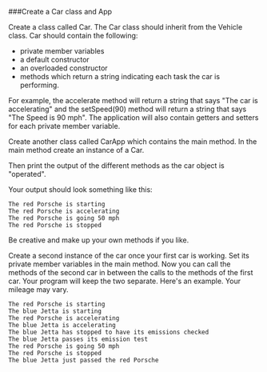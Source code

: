###Create a Car class and App

Create a class called Car. The Car class should inherit from the Vehicle class. Car should contain the following:

- private member variables
- a default constructor
- an overloaded constructor
- methods which return a string indicating each task the car is performing.

For example, the accelerate method will return a string that says "The car is accelerating" and the setSpeed(90) method will return a string that says "The Speed is 90 mph". The application will also contain getters and setters for each private member variable.

Create another class called CarApp which contains the main method. In the main method create an instance of a Car.

Then print the output of the different methods as the car object is "operated".

Your output should look something like this:
```
The red Porsche is starting
The red Porsche is accelerating
The red Porsche is going 50 mph
The red Porsche is stopped
```
Be creative and make up your own methods if you like.

Create a second instance of the car once your first car is working. Set its private member variables in the main method. Now you can call the methods of the second car in between the calls to the methods of the first car. Your program will keep the two separate. Here's an example. Your mileage may vary.
```
The red Porsche is starting
The blue Jetta is starting
The red Porsche is accelerating
The blue Jetta is accelerating
The blue Jetta has stopped to have its emissions checked 
The blue Jetta passes its emission test
The red Porsche is going 50 mph
The red Porsche is stopped
The blue Jetta just passed the red Porsche
```